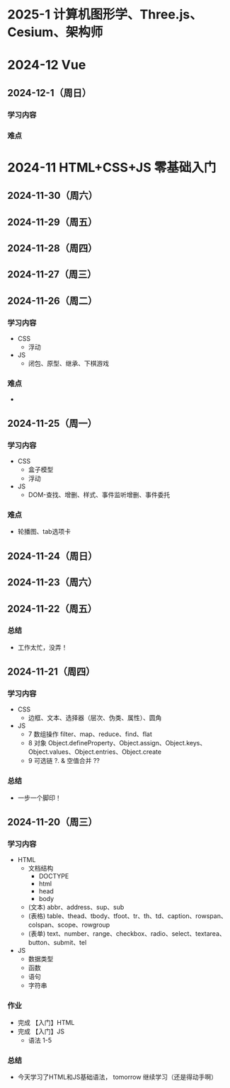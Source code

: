 # 2025-1 计算机图形学、Three.js、Cesium、架构师

# 2024-12 Vue
## 2024-12-1（周日）
### 学习内容 
### 难点

# 2024-11 HTML+CSS+JS 零基础入门

## 2024-11-30（周六）
## 2024-11-29（周五）
## 2024-11-28（周四）
## 2024-11-27（周三）
## 2024-11-26（周二）
### 学习内容
- CSS
  - 浮动
- JS 
  - 闭包、原型、继承、下棋游戏
### 难点
- 
## 2024-11-25（周一）
### 学习内容
- CSS
  - 盒子模型
  - 浮动
- JS 
  - DOM-查找、增删、样式、事件监听增删、事件委托
### 难点
- 轮播图、tab选项卡

## 2024-11-24（周日）
## 2024-11-23（周六）
## 2024-11-22（周五）
### 总结
- 工作太忙，没弄！
## 2024-11-21（周四）
### 学习内容 
- CSS
  - 边框、文本、选择器（层次、伪类、属性）、圆角
- JS
  - 7 数组操作 filter、map、reduce、find、flat 
  - 8 对象 Object.defineProperty、Object.assign、Object.keys、Object.values、Object.entries、Object.create
  - 9 可选链 ?. & 空值合并 ??
### 总结
-  一步一个脚印！

## 2024-11-20（周三）
### 学习内容
- HTML 
  - 文档结构
    - DOCTYPE
    - html
    - head
    - body
  - (文本) abbr、address、sup、sub
  - (表格) table、thead、tbody、tfoot、tr、th、td、caption、rowspan、colspan、scope、rowgroup
  - (表单) text、number、range、checkbox、radio、select、textarea、button、submit、tel
- JS
  - 数据类型
  - 函数
  - 语句
  - 字符串

### 作业
- 完成 【入门】HTML 
- 完成 【入门】JS 
  - 语法 1-5 

### 总结
- 今天学习了HTML和JS基础语法， tomorrow 继续学习（还是得动手啊）
